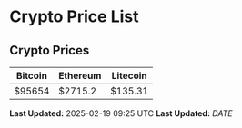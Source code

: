 # Crypto Price List

## Crypto Prices
| Bitcoin | Ethereum | Litecoin |
| ------- | -------- | -------- |
| $95654 | $2715.2 | $135.31 |
**Last Updated:** 2025-02-19 09:25 UTC
**Last Updated:** $DATE$
